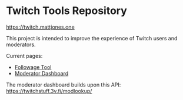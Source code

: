 # Twitch Tools Repository
https://twitch.mattjones.one

This project is intended to improve the experience of Twitch users and moderators.

Current pages:
* [Followage Tool](https://mattjones.one/followage)
* [Moderator Dashboard](https://twitch.mattjones.one/mod-dashboard)

The moderator dashboard builds upon this API: https://twitchstuff.3v.fi/modlookup/
